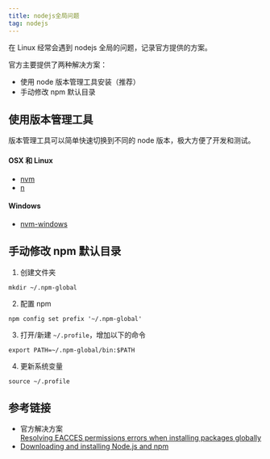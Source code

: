 ```yaml
---
title: nodejs全局问题
tag: nodejs
---
```


在 Linux 经常会遇到 nodejs 全局的问题，记录官方提供的方案。

官方主要提供了两种解决方案：  
- 使用 node 版本管理工具安装（推荐）
- 手动修改 npm 默认目录

## 使用版本管理工具
版本管理工具可以简单快速切换到不同的 node 版本，极大方便了开发和测试。

#### OSX 和 Linux
- [nvm](https://github.com/creationix/nvm)
- [n](https://github.com/tj/n)

#### Windows
- [nvm-windows](https://github.com/coreybutler/nvm-windows)

## 手动修改 npm 默认目录
1. 创建文件夹
```
mkdir ~/.npm-global
```

2. 配置 npm 
```
npm config set prefix '~/.npm-global'
```

3. 打开/新建 `~/.profile`，增加以下的命令
```
export PATH=~/.npm-global/bin:$PATH
```

4. 更新系统变量
```
source ~/.profile
```

## 参考链接
- 官方解决方案  
  [Resolving EACCES permissions errors when installing packages globally](https://docs.npmjs.com/resolving-eacces-permissions-errors-when-installing-packages-globally)
- [Downloading and installing Node.js and npm](https://docs.npmjs.com/downloading-and-installing-node-js-and-npm)